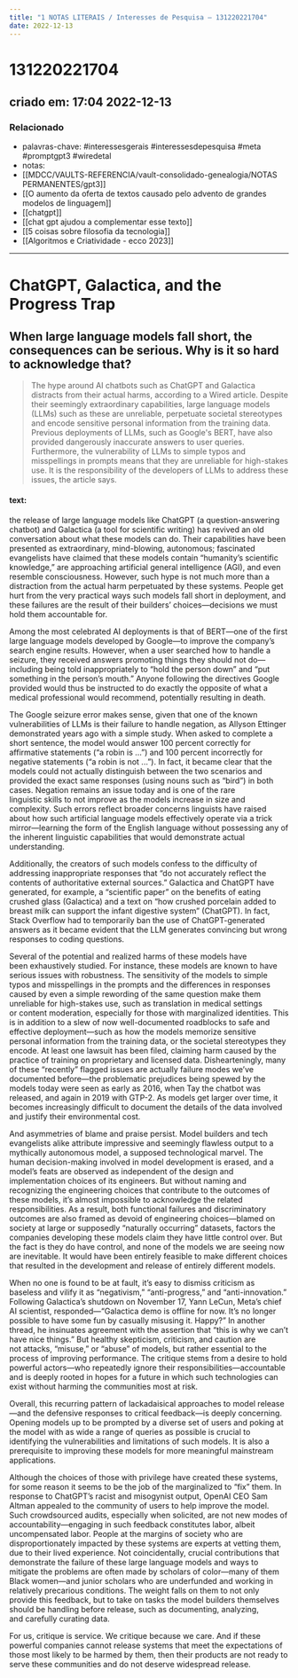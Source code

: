 ```yaml
---
title: "1 NOTAS LITERAIS / Interesses de Pesquisa – 131220221704"
date: 2022-12-13
---
```


# 131220221704
## criado em: 17:04 2022-12-13

### Relacionado
- palavras-chave:  #interessesgerais  #interessesdepesquisa #meta #promptgpt3  #wiredetal 
- notas: 
- [[MDCC/VAULTS-REFERENCIA/vault-consolidado-genealogia/NOTAS PERMANENTES/gpt3]]
- [[O aumento da oferta de textos causado pelo advento de grandes modelos de linguagem]]
- [[chatgpt]]
- [[chat gpt ajudou a complementar esse texto]]
- [[5 coisas sobre filosofia da tecnologia]]
- [[Algoritmos e Criatividade - ecco 2023]]
---
# ChatGPT, Galactica, and the Progress Trap
## When large language models fall short, the consequences can be serious. Why is it so hard to acknowledge that?

>The hype around AI chatbots such as ChatGPT and Galactica distracts from their actual harms, according to a Wired article. Despite their seemingly extraordinary capabilities, large language models (LLMs) such as these are unreliable, perpetuate societal stereotypes and encode sensitive personal information from the training data. Previous deployments of LLMs, such as Google's BERT, have also provided dangerously inaccurate answers to user queries. Furthermore, the vulnerability of LLMs to simple typos and misspellings in prompts means that they are unreliable for high-stakes use. It is the responsibility of the developers of LLMs to address these issues, the article says.

#### text:
the release of large language models like ChatGPT (a question-answering chatbot) and Galactica (a tool for scientific writing) has revived an old conversation about what these models can do. Their capabilities have been presented as extraordinary, mind-blowing, autonomous; fascinated evangelists have claimed that these models contain “humanity’s scientific knowledge,” are approaching artificial general intelligence (AGI), and even resemble consciousness. However, such hype is not much more than a distraction from the actual harm perpetuated by these systems. People get hurt from the very practical ways such models fall short in deployment, and these failures are the result of their builders’ choices—decisions we must hold them accountable for. 

Among the most celebrated AI deployments is that of BERT—one of the first large language models developed by Google—to improve the company’s search engine results. However, when a user searched how to handle a seizure, they received answers promoting things they should not do—including being told inappropriately to “hold the person down” and “put something in the person’s mouth.” Anyone following the directives Google provided would thus be instructed to do exactly the opposite of what a medical professional would recommend, potentially resulting in death. 

The Google seizure error makes sense, given that one of the known vulnerabilities of LLMs is their failure to handle negation, as Allyson Ettinger demonstrated years ago with a simple study. When asked to complete a short sentence, the model would answer 100 percent correctly for affirmative statements (“a robin is …”) and 100 percent incorrectly for negative statements (“a robin is not ...”). In fact, it became clear that the models could not actually distinguish between the two scenarios and provided the exact same responses (using nouns such as “bird”) in both cases. Negation remains an issue today and is one of the rare linguistic skills to not improve as the models increase in size and complexity. Such errors reflect broader concerns linguists have raised about how such artificial language models effectively operate via a trick mirror—learning the form of the English language without possessing any of the inherent linguistic capabilities that would demonstrate actual understanding. 

Additionally, the creators of such models confess to the difficulty of addressing inappropriate responses that “do not accurately reflect the contents of authoritative external sources.” Galactica and ChatGPT have generated, for example, a “scientific paper” on the benefits of eating crushed glass (Galactica) and a text on “how crushed porcelain added to breast milk can support the infant digestive system” (ChatGPT). In fact, Stack Overflow had to temporarily ban the use of ChatGPT-generated answers as it became evident that the LLM generates convincing but wrong responses to coding questions.  

Several of the potential and realized harms of these models have been exhaustively studied. For instance, these models are known to have serious issues with robustness. The sensitivity of the models to simple typos and misspellings in the prompts and the differences in responses caused by even a simple rewording of the same question make them unreliable for high-stakes use, such as translation in medical settings or content moderation, especially for those with marginalized identities. This is in addition to a slew of now well-documented roadblocks to safe and effective deployment—such as how the models memorize sensitive personal information from the training data, or the societal stereotypes they encode. At least one lawsuit has been filed, claiming harm caused by the practice of training on proprietary and licensed data. Dishearteningly, many of these “recently” flagged issues are actually failure modes we’ve documented before—the problematic prejudices being spewed by the models today were seen as early as 2016, when Tay the chatbot was released, and again in 2019 with GTP-2. As models get larger over time, it becomes increasingly difficult to document the details of the data involved and justify their environmental cost. 

And asymmetries of blame and praise persist. Model builders and tech evangelists alike attribute impressive and seemingly flawless output to a mythically autonomous model, a supposed technological marvel. The human decision-making involved in model development is erased, and a model’s feats are observed as independent of the design and implementation choices of its engineers. But without naming and recognizing the engineering choices that contribute to the outcomes of these models, it’s almost impossible to acknowledge the related responsibilities. As a result, both functional failures and discriminatory outcomes are also framed as devoid of engineering choices—blamed on society at large or supposedly “naturally occurring” datasets, factors the companies developing these models claim they have little control over. But the fact is they do have control, and none of the models we are seeing now are inevitable. It would have been entirely feasible to make different choices that resulted in the development and release of entirely different models. 

When no one is found to be at fault, it’s easy to dismiss criticism as baseless and vilify it as “negativism,” “anti-progress,” and “anti-innovation.” Following Galactica’s shutdown on November 17, Yann LeCun, Meta’s chief AI scientist, responded—“Galactica demo is offline for now. It’s no longer possible to have some fun by casually misusing it. Happy?” In another thread, he insinuates agreement with the assertion that “this is why we can’t have nice things.” But healthy skepticism, criticism, and caution are not attacks, “misuse,” or “abuse” of models, but rather essential to the process of improving performance. The critique stems from a desire to hold powerful actors—who repeatedly ignore their responsibilities—accountable and is deeply rooted in hopes for a future in which such technologies can exist without harming the communities most at risk. 

Overall, this recurring pattern of lackadaisical approaches to model release—and the defensive responses to critical feedback—is deeply concerning. Opening models up to be prompted by a diverse set of users and poking at the model with as wide a range of queries as possible is crucial to identifying the vulnerabilities and limitations of such models. It is also a prerequisite to improving these models for more meaningful mainstream applications. 

Although the choices of those with privilege have created these systems, for some reason it seems to be the job of the marginalized to “fix” them. In response to ChatGPT’s racist and misogynist output, OpenAI CEO Sam Altman appealed to the community of users to help improve the model. Such crowdsourced audits, especially when solicited, are not new modes of accountability—engaging in such feedback constitutes labor, albeit uncompensated labor. People at the margins of society who are disproportionately impacted by these systems are experts at vetting them, due to their lived experience. Not coincidentally, crucial contributions that demonstrate the failure of these large language models and ways to mitigate the problems are often made by scholars of color—many of them Black women—and junior scholars who are underfunded and working in relatively precarious conditions. The weight falls on them to not only provide this feedback, but to take on tasks the model builders themselves should be handling before release, such as documenting, analyzing, and carefully curating data.

For us, critique is service. We critique because we care. And if these powerful companies cannot release systems that meet the expectations of those most likely to be harmed by them, then their products are not ready to serve these communities and do not deserve widespread release.

